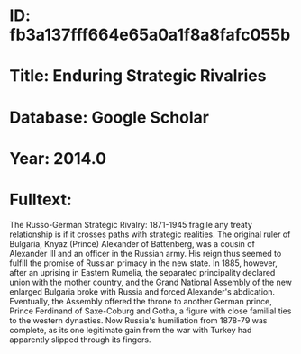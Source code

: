 # ID: fb3a137fff664e65a0a1f8a8fafc055b
# Title: Enduring Strategic Rivalries
# Database: Google Scholar
# Year: 2014.0
# Fulltext:
The Russo-German Strategic Rivalry: 1871-1945 fragile any treaty relationship is if it crosses paths with strategic realities.
The original ruler of Bulgaria, Knyaz (Prince) Alexander of Battenberg, was a cousin of Alexander III and an officer in the Russian army.
His reign thus seemed to fulfill the promise of Russian primacy in the new state.
In 1885, however, after an uprising in Eastern Rumelia, the separated principality declared union with the mother country, and the Grand National Assembly of the new enlarged Bulgaria broke with Russia and forced Alexander's abdication.
Eventually, the Assembly offered the throne to another German prince, Prince Ferdinand of Saxe-Coburg and Gotha, a figure with close familial ties to the western dynasties.
Now Russia's humiliation from 1878-79 was complete, as its one legitimate gain from the war with Turkey had apparently slipped through its fingers.